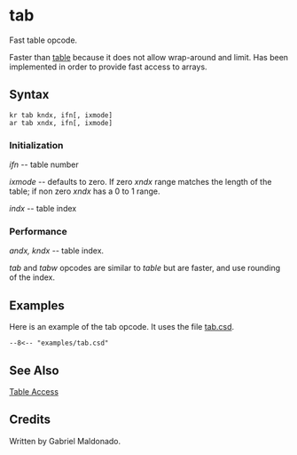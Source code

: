 <!--
id:tab
category:Signal Generators:Table Access
-->
# tab
Fast table opcode.

Faster than [table](../../opcodes/table) because it does not allow wrap-around and limit. Has been implemented in order to provide fast access to arrays.

## Syntax
``` csound-orc
kr tab kndx, ifn[, ixmode]
ar tab xndx, ifn[, ixmode]
```

### Initialization

_ifn_ -- table number

_ixmode_ -- defaults to zero.  If zero _xndx_ range matches the length of the table; if non zero _xndx_ has a 0 to 1 range.

_indx_ -- table index

### Performance

_andx, kndx_ -- table index.

_tab_ and _tabw_ opcodes are similar to _table_ but are faster, and use rounding of the index.

## Examples

Here is an example of the tab opcode. It uses the file [tab.csd](../../examples/tab.csd).

``` csound-orc title="Example of the tab opcode." linenums="1"
--8<-- "examples/tab.csd"
```

## See Also

[Table Access](../../siggen/tableacc)

## Credits

Written by Gabriel Maldonado.
